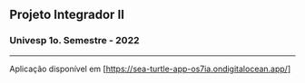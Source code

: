 ## Projeto Integrador II
### Univesp 1o. Semestre - 2022

---

Aplicação disponível em [https://sea-turtle-app-os7ia.ondigitalocean.app/]

